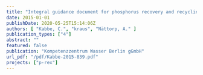 ```yaml
---
title: "Integral guidance document for phosphorus recovery and recycling D12.1"
date: 2015-01-01
publishDate: 2020-05-25T15:14:06Z
authors: [ "Kabbe, C.", "kraus", "Nättorp, A." ]
publication_types: ["4"]
abstract: ""
featured: false
publication: "Kompetenzzentrum Wasser Berlin gGmbH"
url_pdf: "/pdf/Kabbe-2015-839.pdf"
projects: ["p-rex"]
---
```



